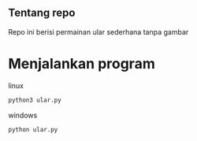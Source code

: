 ## Tentang repo

Repo ini berisi permainan ular sederhana tanpa gambar

# Menjalankan program

linux

```python
python3 ular.py
```

windows

```python
python ular.py
```